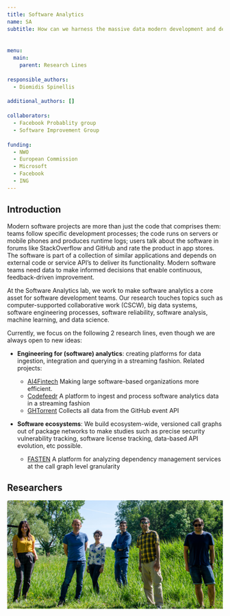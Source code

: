 ```yaml
---
title: Software Analytics
name: SA
subtitle: How can we harness the massive data modern development and deployment processes generate, as well as Big Code, to increase development productivity and operational efficiency?


menu:
  main:
    parent: Research Lines

responsible_authors:
  - Diomidis Spinellis

additional_authors: []

collaborators:
  - Facebook Probablity group
  - Software Improvement Group

funding:
  - NWO
  - European Commission
  - Microsoft
  - Facebook
  - ING
---
```


Introduction
------------

Modern software projects are more than just the code that comprises them: teams follow specific development processes; the code runs on servers or mobile phones and produces runtime logs; users talk about the software in forums like StackOverflow and GitHub and rate the product in app stores. The software is part of a collection of similar applications and depends on external code or service API’s to deliver its functionality. Modern software teams need data to make informed decisions that enable continuous, feedback-driven improvement.

At the Software Analytics lab, we work to make software analytics a core asset for software development teams. Our research touches topics such as computer-supported collaborative work (CSCW), big data systems, software engineering processes, software reliability, software analysis, machine learning, and data science.

Currently, we focus on the following 2 research lines, even though we are always open to new ideas:

* **Engineering for (software) analytics**: creating platforms for data ingestion, integration and querying in a streaming fashion. Related projects:
    
    * [AI4Fintech](https://se.ewi.tudelft.nl/ai4fintech/index.html) Making large software-based organizations more efficient.
    * [Codefeedr](http://codefeedr.org) A platform to ingest and process software analytics data in a streaming fashion
    * [GHTorrent](https://ghtorrent.org) Collects all data from the GitHub event API
* **Software ecosystems**: We build ecosystem-wide, versioned call graphs out of package networks to make studies such as precise security vulnerability tracking, software license tracking, data-based API evolution, etc possible.
    
    * [FASTEN](https://www.fasten-project.eu) A platform for analyzing dependency management services at the call graph level granularity

Researchers
-----------

![](researchers.jpg)
